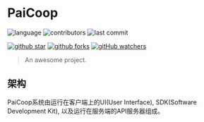 # PaiCoop


![language](https://img.shields.io/github/languages/top/PaiCoop/PaiCoop)
![contributors](https://img.shields.io/github/contributors/PaiCoop/PaiCoop)
![last commit](https://img.shields.io/github/last-commit/PaiCoop/PaiCoop)

[![github star](https://img.shields.io/github/stars/PaiCoop/PaiCoop?style=social)](https://github.com/PaiCoop/PaiCoop)
[![github forks](https://img.shields.io/github/forks/PaiCoop/PaiCoop?style=social)](https://github.com/PaiCoop/PaiCoop)
[![gitHub watchers](https://img.shields.io/github/watchers/PaiCoop/PaiCoop?style=social)](https://github.com/PaiCoop/PaiCoop/)

> An awesome project.

## 架构

PaiCoop系统由运行在客户端上的UI(User Interface), SDK(Software Development Kit), 以及运行在服务端的API服务器组成。